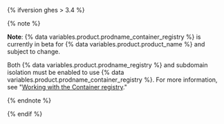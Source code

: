 {% ifversion ghes > 3.4 %}

{% note %}

**Note**: {% data variables.product.prodname_container_registry %} is currently in beta for {% data variables.product.product_name %} and subject to change. 

Both {% data variables.product.prodname_registry %} and subdomain isolation must be enabled to use {% data variables.product.prodname_container_registry %}. For more information, see "[Working with the Container registry](/packages/working-with-a-github-packages-registry/working-with-the-container-registry)."

{% endnote %}

{% endif %}
